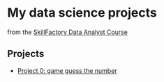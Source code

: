 # My data science projects

from the [SkillFactory Data Analyst Course](https://skillfactory.ru/data-analytics)

## Projects

* [Project 0: game guess the number]()